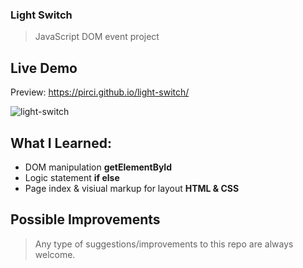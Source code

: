 ### Light Switch
> JavaScript DOM event project

## Live Demo

Preview: https://pirci.github.io/light-switch/

![light-switch](im)

## What I Learned:

- DOM manipulation **getElementById**
- Logic statement **if else**
- Page index & visiual markup for layout **HTML & CSS**

## Possible Improvements

> Any type of suggestions/improvements to this repo are always welcome.
